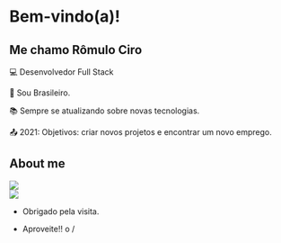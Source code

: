 # Bem-vindo(a)!
 
## Me chamo Rômulo Ciro

 

:computer: Desenvolvedor Full Stack

:house_with_garden: Sou Brasileiro.

:books: Sempre se atualizando sobre novas tecnologias.

:outbox_tray: 2021: Objetivos: criar novos projetos e encontrar um novo emprego.

 

## About me

<a href="https://github.com/romulociro" alt="github" target="_blank">

<img src="https://img.shields.io/badge/GitHub-000000?&style=flat-square&logo=GitHub&logoColor=white">

</a>

<br/>

<a href="https://www.linkedin.com/in/romulociro" alt="linkedin" target="_blank">

<img src="https://img.shields.io/badge/LinkedIn-%230077B5.svg?&style=flat-square&logo=linkedin&logoColor=white">

</a>



- Obrigado pela visita.

- Aproveite!! o /
